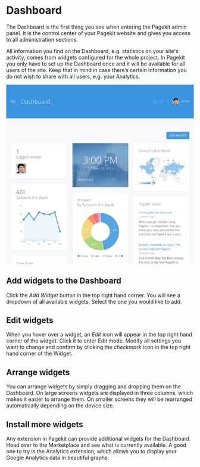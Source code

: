 # Dashboard

<p class="uk-article-lead">The Dashboard is the first thing you see when entering the Pagekit admin panel. It is the control center of your Pagekit website and gives you access to all administration sections.</p>

All information you find on the Dashboard, e.g. statistics on your site's activity, comes from widgets configured for the whole project. In Pagekit you only have to set up the Dashboard once and it will be available for all users of the site. Keep that in mind in case there’s certain information you do not wish to share with all users, e.g. your Analytics.


![Dashboard](assets/dashboard.png)

## Add widgets to the Dashboard

Click the *Add Widget* button in the top right hand corner. You will see a dropdown of all available widgets. Select the one you would like to add.

## Edit widgets

When you hover over a widget, an *Edit* icon will appear in the top right hand corner of the widget. Click it to enter Edit mode. Modify all settings you want to change and confirm by clicking the *checkmark* icon in the top right hand corner of the Widget.

## Arrange widgets

You can arrange widgets by simply dragging and dropping them on the Dashboard. On large screens widgets are displayed in three columns, which makes it easier to arrange them. On smaller screens they will be rearranged automatically depending on the device size.

## Install more widgets

Any extension in Pagekit can provide additional widgets for the Dashboard. Head over to the Marketplace and see what is currently available. A good one to try is the Analytics extension, which allows you to display your Google Analytics data in beautiful graphs. 
